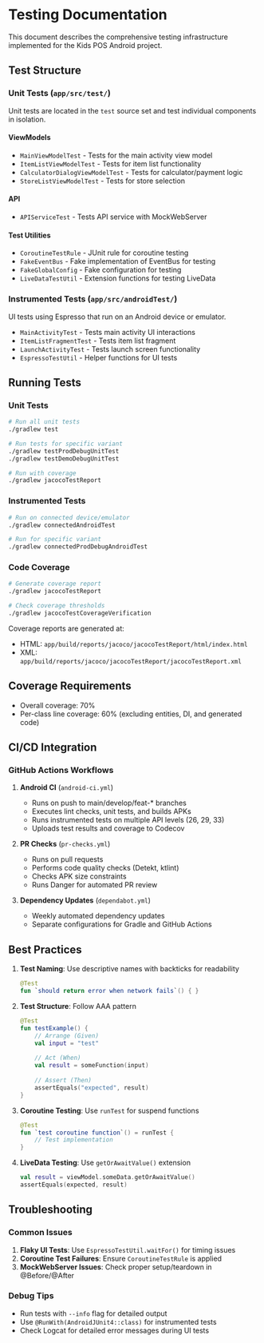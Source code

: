 # Testing Documentation

This document describes the comprehensive testing infrastructure implemented for the Kids POS Android project.

## Test Structure

### Unit Tests (`app/src/test/`)

Unit tests are located in the `test` source set and test individual components in isolation.

#### ViewModels
- `MainViewModelTest` - Tests for the main activity view model
- `ItemListViewModelTest` - Tests for item list functionality
- `CalculatorDialogViewModelTest` - Tests for calculator/payment logic
- `StoreListViewModelTest` - Tests for store selection

#### API
- `APIServiceTest` - Tests API service with MockWebServer

#### Test Utilities
- `CoroutineTestRule` - JUnit rule for coroutine testing
- `FakeEventBus` - Fake implementation of EventBus for testing
- `FakeGlobalConfig` - Fake configuration for testing
- `LiveDataTestUtil` - Extension functions for testing LiveData

### Instrumented Tests (`app/src/androidTest/`)

UI tests using Espresso that run on an Android device or emulator.

- `MainActivityTest` - Tests main activity UI interactions
- `ItemListFragmentTest` - Tests item list fragment
- `LaunchActivityTest` - Tests launch screen functionality
- `EspressoTestUtil` - Helper functions for UI tests

## Running Tests

### Unit Tests
```bash
# Run all unit tests
./gradlew test

# Run tests for specific variant
./gradlew testProdDebugUnitTest
./gradlew testDemoDebugUnitTest

# Run with coverage
./gradlew jacocoTestReport
```

### Instrumented Tests
```bash
# Run on connected device/emulator
./gradlew connectedAndroidTest

# Run for specific variant
./gradlew connectedProdDebugAndroidTest
```

### Code Coverage
```bash
# Generate coverage report
./gradlew jacocoTestReport

# Check coverage thresholds
./gradlew jacocoTestCoverageVerification
```

Coverage reports are generated at:
- HTML: `app/build/reports/jacoco/jacocoTestReport/html/index.html`
- XML: `app/build/reports/jacoco/jacocoTestReport/jacocoTestReport.xml`

## Coverage Requirements

- Overall coverage: 70%
- Per-class line coverage: 60% (excluding entities, DI, and generated code)

## CI/CD Integration

### GitHub Actions Workflows

1. **Android CI** (`android-ci.yml`)
   - Runs on push to main/develop/feat-* branches
   - Executes lint checks, unit tests, and builds APKs
   - Runs instrumented tests on multiple API levels (26, 29, 33)
   - Uploads test results and coverage to Codecov

2. **PR Checks** (`pr-checks.yml`)
   - Runs on pull requests
   - Performs code quality checks (Detekt, ktlint)
   - Checks APK size constraints
   - Runs Danger for automated PR review

3. **Dependency Updates** (`dependabot.yml`)
   - Weekly automated dependency updates
   - Separate configurations for Gradle and GitHub Actions

## Best Practices

1. **Test Naming**: Use descriptive names with backticks for readability
   ```kotlin
   @Test
   fun `should return error when network fails`() { }
   ```

2. **Test Structure**: Follow AAA pattern
   ```kotlin
   @Test
   fun testExample() {
       // Arrange (Given)
       val input = "test"
       
       // Act (When)
       val result = someFunction(input)
       
       // Assert (Then)
       assertEquals("expected", result)
   }
   ```

3. **Coroutine Testing**: Use `runTest` for suspend functions
   ```kotlin
   @Test
   fun `test coroutine function`() = runTest {
       // Test implementation
   }
   ```

4. **LiveData Testing**: Use `getOrAwaitValue()` extension
   ```kotlin
   val result = viewModel.someData.getOrAwaitValue()
   assertEquals(expected, result)
   ```

## Troubleshooting

### Common Issues

1. **Flaky UI Tests**: Use `EspressoTestUtil.waitFor()` for timing issues
2. **Coroutine Test Failures**: Ensure `CoroutineTestRule` is applied
3. **MockWebServer Issues**: Check proper setup/teardown in @Before/@After

### Debug Tips

- Run tests with `--info` flag for detailed output
- Use `@RunWith(AndroidJUnit4::class)` for instrumented tests
- Check Logcat for detailed error messages during UI tests